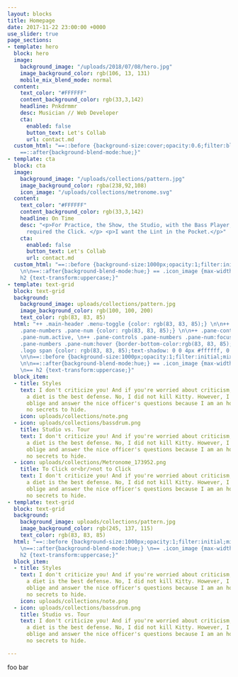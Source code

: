 ```yaml
---
layout: blocks
title: Homepage
date: 2017-11-22 23:00:00 +0000
use_slider: true
page_sections:
- template: hero
  block: hero
  image:
    background_image: "/uploads/2018/07/08/hero.jpg"
    image_background_color: rgb(106, 13, 131)
    mobile_mix_blend_mode: normal
  content:
    text_color: "#FFFFFF"
    content_background_color: rgb(33,3,142)
    headline: Pnkdrmmr
    desc: Musician // Web Developer
    cta:
      enabled: false
      button_text: Let's Collab
      url: contact.md
  custom_html: "==::before {background-size:cover;opacity:0.6;filter:blur(3px);mix-blend-mode:multiply;}
    ==::after{background-blend-mode:hue;}"
- template: cta
  block: cta
  image:
    background_image: "/uploads/collections/pattern.jpg"
    image_background_color: rgba(238,92,108)
    icon_image: "/uploads/collections/metronome.svg"
  content:
    text_color: "#FFFFFF"
    content_background_color: rgb(33,3,142)
    headline: On Time
    desc: "<p>For Practice, the Show, the Studio, with the Bass Player, <br/>and if
      required the Click. </p> <p>I want the Lint in the Pocket.</p>"
    cta:
      enabled: false
      button_text: Let's Collab
      url: contact.md
  custom_html: "==::before {background-size:1000px;opacity:1;filter:initial;mix-blend-mode:multiply;background-repeat:repeat;}
    \n\n==::after{background-blend-mode:hue;} == .icon_image {max-width:300px;} \n==
    h2 {text-transform:uppercase;}"
- template: text-grid
  block: text-grid
  background:
    background_image: uploads/collections/pattern.jpg
    image_background_color: rgb(100, 100, 200)
    text_color: rgb(83, 83, 85)
  html: "++ .main-header .menu-toggle {color: rgb(83, 83, 85);} \n\n++ .pane-controls
    .pane-numbers .pane-num {color: rgb(83, 83, 85);} \n\n++ .pane-controls .pane-numbers
    .pane-num.active, \n++ .pane-controls .pane-numbers .pane-num:focus, \n++ .pane-controls
    .pane-numbers .pane-num:hover {border-bottom-color:rgb(83, 83, 85);}  \n\n++ .main-header
    .logo span {color: rgb(83, 83, 85);text-shadow: 0 0 4px #ffffff, 0 0 10px #000;}
    \n\n==::before {background-size:1000px;opacity:1;filter:initial;mix-blend-mode:overlay;background-repeat:repeat;}
    \n\n==::after{background-blend-mode:hue;} == .icon_image {max-width:300px;}\n
    \n== h2 {text-transform:uppercase;}"
  block_item:
  - title: Styles
    text: I don't criticize you! And if you're worried about criticism, sometimes
      a diet is the best defense. No, I did not kill Kitty. However, I am going to
      oblige and answer the nice officer's questions because I am an honest man with
      no secrets to hide.
    icon: uploads/collections/note.png
  - icon: uploads/collections/bassdrum.png
    title: Studio vs. Tour
    text: I don't criticize you! And if you're worried about criticism, sometimes
      a diet is the best defense. No, I did not kill Kitty. However, I am going to
      oblige and answer the nice officer's questions because I am an honest man with
      no secrets to hide.
  - icon: uploads/collections/Metronome_173952.png
    title: To Click or<br/>not to Click
    text: I don't criticize you! And if you're worried about criticism, sometimes
      a diet is the best defense. No, I did not kill Kitty. However, I am going to
      oblige and answer the nice officer's questions because I am an honest man with
      no secrets to hide.
- template: text-grid
  block: text-grid
  background:
    background_image: uploads/collections/pattern.jpg
    image_background_color: rgb(245, 137, 115)
    text_color: rgb(83, 83, 85)
  html: "==::before {background-size:1000px;opacity:1;filter:initial;mix-blend-mode:overlay;background-repeat:repeat;}
    \n==::after{background-blend-mode:hue;} \n== .icon_image {max-width:300px;} \n==
    h2 {text-transform:uppercase;}"
  block_item:
  - title: Styles
    text: I don't criticize you! And if you're worried about criticism, sometimes
      a diet is the best defense. No, I did not kill Kitty. However, I am going to
      oblige and answer the nice officer's questions because I am an honest man with
      no secrets to hide.
    icon: uploads/collections/note.png
  - icon: uploads/collections/bassdrum.png
    title: Studio vs. Tour
    text: I don't criticize you! And if you're worried about criticism, sometimes
      a diet is the best defense. No, I did not kill Kitty. However, I am going to
      oblige and answer the nice officer's questions because I am an honest man with
      no secrets to hide.

---
```

foo bar